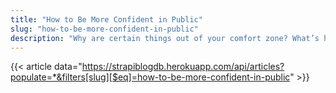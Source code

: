 ```yaml
---
title: "How to Be More Confident in Public"
slug: "how-to-be-more-confident-in-public"
description: "Why are certain things out of your comfort zone? What’s holding you back? After all, there’s a reason you always need a wingman (or woman) with you when you go to parties, or why you’ll never try parasailing on vacation, even though you know you’d have fun."
---
```


{{< article data="https://strapiblogdb.herokuapp.com/api/articles?populate=*&filters[slug][$eq]=how-to-be-more-confident-in-public" >}}
